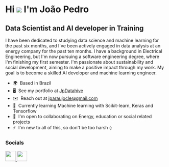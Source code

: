 Hi ![](https://user-images.githubusercontent.com/18350557/176309783-0785949b-9127-417c-8b55-ab5a4333674e.gif) I'm João Pedro
==================================================================================================================================

Data Scientist and AI developer in Training
-------------------------------------------

I have been dedicated to studying data science and machine learning for the past six months, and I've been actively engaged in data analysis at an energy company for the past ten months. I have a background in Electrical Engineering, but I'm now pursuing a software engineering degree, where I'm finishing my first semester. I'm passionate about sustainability and social development, aiming to make a positive impact through my work. My goal is to become a skilled AI developer and machine learning engineer.

* 🌍  Based in Brazil
* 🖥️  See my portfolio at [JpDatahive](http://bento.me/jpdatahive)
* ✉️  Reach out at [jparaujocle@gmail.com](mailto:jparaujocle@gmail.com)
* 🧠  Currently learning Machine learning with Scikit-learn, Keras and Tensorflow
* 🤝  I'm open to collaborating on Energy, education or social related projects
* ⚡  I'm new to all of this, so don't be too harsh (:


### Socials

<p align="left"> <a href="https://www.github.com/jpdatahive" target="_blank" rel="noreferrer"> <picture> <source media="(prefers-color-scheme: dark)" srcset="https://raw.githubusercontent.com/danielcranney/readme-generator/main/public/icons/socials/github-dark.svg" /> <source media="(prefers-color-scheme: light)" srcset="https://raw.githubusercontent.com/danielcranney/readme-generator/main/public/icons/socials/github.svg" /> <img src="https://raw.githubusercontent.com/danielcranney/readme-generator/main/public/icons/socials/github.svg" width="32" height="32" /> </picture> </a> <a href="https://www.linkedin.com/in/jp-araujo-bonfim" target="_blank" rel="noreferrer"> <picture> <source media="(prefers-color-scheme: dark)" srcset="https://raw.githubusercontent.com/danielcranney/readme-generator/main/public/icons/socials/linkedin-dark.svg" /> <source media="(prefers-color-scheme: light)" srcset="https://raw.githubusercontent.com/danielcranney/readme-generator/main/public/icons/socials/linkedin.svg" /> <img src="https://raw.githubusercontent.com/danielcranney/readme-generator/main/public/icons/socials/linkedin.svg" width="32" height="32" /> </picture> </a></p>
